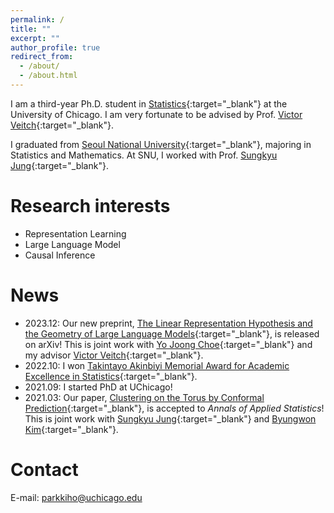 ```yaml
---
permalink: /
title: ""
excerpt: ""
author_profile: true
redirect_from: 
  - /about/
  - /about.html
---
```


I am a third-year Ph.D. student in [Statistics](https://stat.uchicago.edu){:target="_blank"} at the University of Chicago. I am very fortunate to be advised by Prof. [Victor Veitch](http://victorveitch.com/){:target="_blank"}.

I graduated from [Seoul National University](https://stat.snu.ac.kr/en/){:target="_blank"}, majoring in Statistics and Mathematics. At SNU, I worked with Prof. [Sungkyu Jung](http://jung.snu.ac.kr){:target="_blank"}.

Research interests
======
* Representation Learning
* Large Language Model
* Causal Inference

News
=====
* 2023.12: Our new preprint, [The Linear Representation Hypothesis and the Geometry of Large Language Models](https://arxiv.org/abs/2311.03658){:target="_blank"}, is released on arXiv! This is joint work with [Yo Joong Choe](https://yjchoe.github.io/){:target="_blank"} and my advisor [Victor Veitch](http://victorveitch.com/){:target="_blank"}.
* 2022.10: I won [Takintayo Akinbiyi Memorial Award for Academic Excellence in Statistics](https://stat.uchicago.edu/about/akinbiyi-fund/){:target="_blank"}.
* 2021.09: I started PhD at UChicago!
* 2021.03: Our paper, [Clustering on the Torus by Conformal Prediction](https://projecteuclid.org/journals/annals-of-applied-statistics/volume-15/issue-4/Clustering-on-the-torus-by-conformal-prediction/10.1214/21-AOAS1459.short){:target="_blank"}, is accepted to *Annals of Applied Statistics*! This is joint work with [Sungkyu Jung](http://jung.snu.ac.kr/){:target="_blank"} and [Byungwon Kim](https://sites.google.com/view/ns208/home){:target="_blank"}.

Contact
=====
E-mail: <parkkiho@uchicago.edu>
